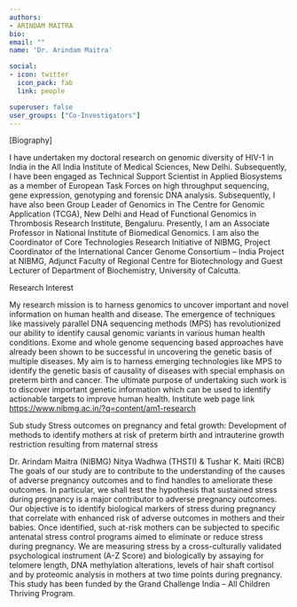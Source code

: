 ```yaml
---
authors:
- ARINDAM MAITRA
bio: 
email: ""
name: 'Dr. Arindam Maitra'

social:
- icon: twitter
  icon_pack: fab
  link: people

superuser: false
user_groups: ["Co-Investigators"]
---
```

[Biography]

I have undertaken my doctoral research on genomic diversity of HIV-1 in India in the All India Institute of Medical Sciences, New Delhi. Subsequently, I have been engaged as Technical Support Scientist in Applied Biosystems as a member of European Task Forces on high throughput sequencing, gene expression, genotyping and forensic DNA analysis. Subsequently, I have also been Group Leader of Genomics in The Centre for Genomic Application (TCGA), New Delhi and Head of Functional Genomics in Thrombosis Research Institute, Bengaluru. Presently, I am an Associate Professor in National Institute of Biomedical Genomics. I am also the Coordinator of Core Technologies Research Initiative of NIBMG, Project Coordinator of the International Cancer Genome Consortium – India Project at NIBMG, Adjunct Faculty of Regional Centre for Biotechnology and Guest Lecturer of Department of Biochemistry, University of Calcutta.

Research Interest

My research mission is to harness genomics to uncover important and novel information on human health and disease. The emergence of techniques like massively parallel DNA sequencing methods (MPS) has revolutionized our ability to identify causal genomic variants in various human health conditions. Exome and whole genome sequencing based approaches have already been shown to be successful in uncovering the genetic basis of multiple diseases. My aim is to harness emerging technologies like MPS to identify the genetic basis of causality of diseases with special emphasis on preterm birth and cancer. The ultimate purpose of undertaking such work is to discover important genetic information which can be used to identify actionable targets to improve human health.
Institute web page link
https://www.nibmg.ac.in/?q=content/am1-research

Sub study
Stress outcomes on pregnancy and fetal growth: Development of methods to identify mothers at risk of preterm birth and intrauterine growth restriction resulting from maternal stress 

Dr. Arindam Maitra (NIBMG) Nitya Wadhwa (THSTI) & Tushar K. Maiti (RCB) 
The goals of our study are to contribute to the understanding of the causes of adverse pregnancy outcomes and to find handles to ameliorate these outcomes. In particular, we shall test the hypothesis that sustained stress during pregnancy is a major contributor to adverse pregnancy outcomes. Our objective is to identify biological markers of stress during pregnancy that correlate with enhanced risk of adverse outcomes in mothers and their babies. Once identified, such at-risk mothers can be subjected to specific antenatal stress control programs aimed to eliminate or reduce stress during pregnancy. We are measuring stress by a cross-culturally validated psychological instrument (A-Z Score) and biologically by assaying for telomere length, DNA methylation alterations, levels of hair shaft cortisol and by proteomic analysis in mothers at two time points during pregnancy. This study has been funded by the Grand Challenge India – All Children Thriving Program.
